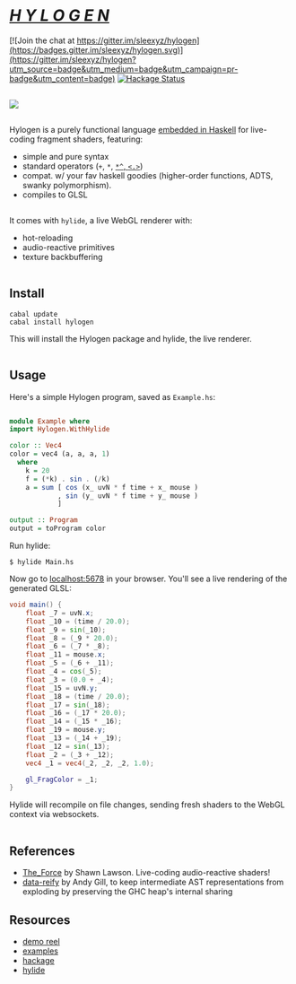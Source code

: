 # [*H Y L O G E N*](https://hylogen.com) 

[![Join the chat at https://gitter.im/sleexyz/hylogen](https://badges.gitter.im/sleexyz/hylogen.svg)](https://gitter.im/sleexyz/hylogen?utm_source=badge&utm_medium=badge&utm_campaign=pr-badge&utm_content=badge)
[![Hackage Status](https://img.shields.io/hackage/v/hylogen.svg)](https://hackage.haskell.org/package/hylogen)

![](data:image/gif;base64,R0lGODlhAQABAAAAACH5BAEKAAEALAAAAAABAAEAAAICTAEAOw==)

![](https://thumbs.gfycat.com/SoftAdeptAlaskajingle-size_restricted.gif)

![](data:image/gif;base64,R0lGODlhAQABAAAAACH5BAEKAAEALAAAAAABAAEAAAICTAEAOw==)

Hylogen is a purely functional language [embedded in Haskell](https://wiki.haskell.org/Embedded_domain_specific_language) for live-coding fragment shaders, featuring:

- simple and pure syntax
- standard operators (`+`, `*`, [`*^`,  `<.>`](https://hackage.haskell.org/package/vector-space))
- compat. w/ your fav haskell goodies (higher-order functions, ADTS, swanky polymorphism).
- compiles to GLSL

![](data:image/gif;base64,R0lGODlhAQABAAAAACH5BAEKAAEALAAAAAABAAEAAAICTAEAOw==)

It comes with `hylide`, a live WebGL renderer with:
- hot-reloading
- audio-reactive primitives
- texture backbuffering

![](data:image/gif;base64,R0lGODlhAQABAAAAACH5BAEKAAEALAAAAAABAAEAAAICTAEAOw==)


## Install
```
cabal update
cabal install hylogen
```

This will install the Hylogen package and hylide, the live renderer.

![](data:image/gif;base64,R0lGODlhAQABAAAAACH5BAEKAAEALAAAAAABAAEAAAICTAEAOw==)

## Usage
Here's a simple Hylogen program, saved as `Example.hs`:

```haskell

module Example where
import Hylogen.WithHylide

color :: Vec4
color = vec4 (a, a, a, 1)
  where
    k = 20
    f = (*k) . sin . (/k)
    a = sum [ cos (x_ uvN * f time + x_ mouse )
            , sin (y_ uvN * f time + y_ mouse )
            ]

output :: Program
output = toProgram color
```

Run hylide:

```
$ hylide Main.hs
```

Now go to [localhost:5678](http://localhost:5678) in your browser. You'll see a live rendering of the generated GLSL:

```GLSL
void main() {
    float _7 = uvN.x;
    float _10 = (time / 20.0);
    float _9 = sin(_10);
    float _8 = (_9 * 20.0);
    float _6 = (_7 * _8);
    float _11 = mouse.x;
    float _5 = (_6 + _11);
    float _4 = cos(_5);
    float _3 = (0.0 + _4);
    float _15 = uvN.y;
    float _18 = (time / 20.0);
    float _17 = sin(_18);
    float _16 = (_17 * 20.0);
    float _14 = (_15 * _16);
    float _19 = mouse.y;
    float _13 = (_14 + _19);
    float _12 = sin(_13);
    float _2 = (_3 + _12);
    vec4 _1 = vec4(_2, _2, _2, 1.0);

    gl_FragColor = _1;
}
```

Hylide will recompile on file changes, sending fresh shaders to the WebGL context via websockets.




![](data:image/gif;base64,R0lGODlhAQABAAAAACH5BAEKAAEALAAAAAABAAEAAAICTAEAOw==)

## References
- [The_Force](https://github.com/shawnlawson/The_Force) by Shawn Lawson. Live-coding audio-reactive shaders!
- [data-reify](https://hackage.haskell.org/package/data-reify) by Andy Gill, to keep intermediate AST representations from exploding by preserving the GHC heap's internal sharing

## Resources
- [demo reel](https://hylogen.com)
- [examples](https://github.com/sleexyz/hylogen-yay)
- [hackage](https://hackage.haskell.org/package/hylogen)
- [hylide](https://github.com/sleexyz/hylide)


